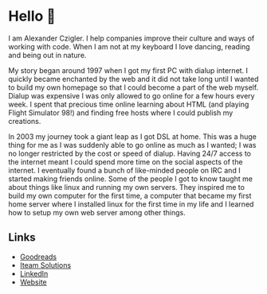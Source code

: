# Hello 👋

I am Alexander Czigler. I help companies improve their culture and ways of working with code. When I am not at my keyboard I love dancing, reading and being out in nature.

My story began around 1997 when I got my first PC with dialup internet. I quickly became enchanted by the web and it did not take long until I wanted to build my own homepage so that I could become a part of the web myself. Dialup was expensive I was only allowed to go online for a few hours every week. I spent that precious time online learning about HTML (and playing Flight Simulator 98!) and finding free hosts where I could publish my creations.

In 2003 my journey took a giant leap as I got DSL at home. This was a huge thing for me as I was suddenly able to go online as much as I wanted; I was no longer restricted by the cost or speed of dialup. Having 24/7 access to the internet meant I could spend more time on the social aspects of the internet. I eventually found a bunch of like-minded people on IRC and I started making friends online. Some of the people I got to know taught me about things like linux and running my own servers. They inspired me to build my own computer for the first time, a computer that became my first home server where I installed linux for the first time in my life and I learned how to setup my own web server among other things.

## Links

- [Goodreads](https://goodreads.com/alexanderczigler)
- [Iteam Solutions](https://iteam.se/about/alexander-czigler)
- [LinkedIn](https://linkedin.com/in/alexanderczigler)
- [Website](https://www.alexanderczigler.se)
